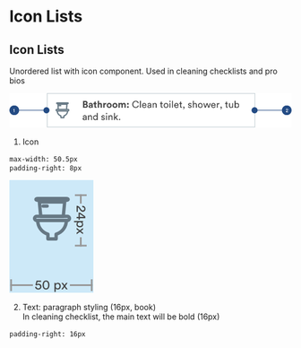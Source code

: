 # Icon Lists

## Icon Lists

Unordered list with icon component. Used in cleaning checklists and pro bios

![](../.gitbook/assets/icon-lists.png)

1. Icon

```text
max-width: 50.5px
padding-right: 8px
```

![](../.gitbook/assets/icon-padding.png)

2. Text: paragraph styling \(16px, book\)  
In cleaning checklist, the main text will be bold \(16px\)

```text
padding-right: 16px
```



